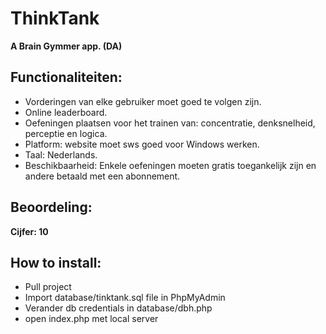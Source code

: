 # ThinkTank
**A Brain Gymmer app. (DA)**

## Functionaliteiten:
* Vorderingen van elke gebruiker moet goed te volgen zijn.
* Online leaderboard.
* Oefeningen plaatsen voor het trainen van: concentratie, denksnelheid, perceptie en logica.
* Platform: website moet sws goed voor Windows werken.
* Taal: Nederlands.
* Beschikbaarheid: Enkele oefeningen moeten gratis toegankelijk zijn en andere betaald met een abonnement.

## Beoordeling:
**Cijfer: 10**

## How to install:
* Pull project
* Import database/tinktank.sql file in PhpMyAdmin
* Verander db credentials in database/dbh.php
* open index.php met local server
